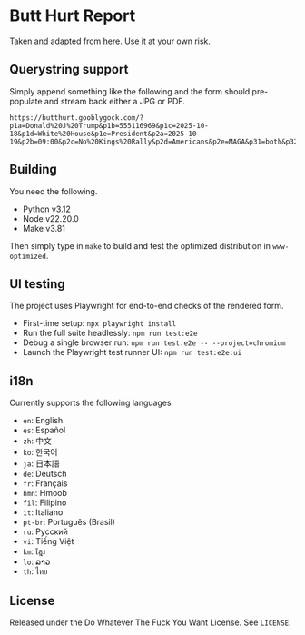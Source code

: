 # Butt Hurt Report

Taken and adapted from [here](https://www.itstactical.com/wp-content/uploads/2012/10/ITS_TACTICAL_BUTT_HURT_REPORT1.pdf). Use it at your own risk.

## Querystring support

Simply append something like the following and the form should pre-populate and stream back either a JPG or PDF.

```text
https://butthurt.gooblygock.com/?p1a=Donald%20J%20Trump&p1b=555116969&p1c=2025-10-18&p1d=White%20House&p1e=President&p2a=2025-10-19&p2b=09:00&p2c=No%20Kings%20Rally&p2d=Americans&p2e=MAGA&p31=both&p32=yes&p33=multiple&p34=yes&p41=1&p42=1&p43=1&p44=1&p45=1&p46=1&p47=1&p48=1&p49=1&p410=1&p411=1&p412=1&p413=1&p414=1&p415=1&p5=NKR%20hates%20Murica&language=en&export=jpg
```

## Building

You need the following.

- Python v3.12
- Node v22.20.0
- Make v3.81

Then simply type in `make` to build and test the optimized distribution in `www-optimized`.

## UI testing

The project uses Playwright for end-to-end checks of the rendered form.

- First-time setup: `npx playwright install`
- Run the full suite headlessly: `npm run test:e2e`
- Debug a single browser run: `npm run test:e2e -- --project=chromium`
- Launch the Playwright test runner UI: `npm run test:e2e:ui`

## i18n

Currently supports the following languages

- `en`: English
- `es`: Español
- `zh`: 中文
- `ko`: 한국어
- `ja`: 日本語
- `de`: Deutsch
- `fr`: Français
- `hmn`: Hmoob
- `fil`: Filipino
- `it`: Italiano
- `pt-br`: Português (Brasil)
- `ru`: Русский
- `vi`: Tiếng Việt
- `km`: ខ្មែរ
- `lo`: ລາວ
- `th`: ไทย

## License

Released under the Do Whatever The Fuck You Want License. See `LICENSE`.
